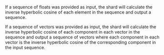 If a sequence of floats was provided as input, the shard will calculate the inverse hyperbolic cosine of each element in the sequence and output a sequence.

If a sequence of vectors was provided as input, the shard will calculate the inverse hyperbolic cosine of each component in each vector in the sequence and output a sequence of vectors where each component in each vector is the inverse hyperbolic cosine of the corresponding component in the input sequence.